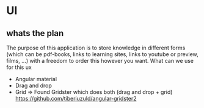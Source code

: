 # UI
## whats the plan
The purpose of this application is to store knowledge in different forms 
(which can be pdf-books, links to learning sites, links to youtube or preview, films, ...)
with a freedom to order this however you want.
What can we use for this ux
 * Angular material
 * Drag and drop
 * Grid
 => Found Gridster which does both (drag and drop + grid)
 https://github.com/tiberiuzuld/angular-gridster2